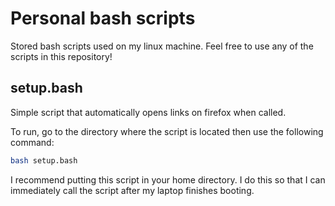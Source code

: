 # Personal bash scripts

Stored bash scripts used on my linux machine. Feel free to use any of the scripts in this repository!

## setup.bash

Simple script that automatically opens links on firefox when called.

To run, go to the directory where the script is located then use the following command:
```bash
bash setup.bash
```
I recommend putting this script in your home directory. I do this so that I can immediately call the
script after my laptop finishes booting.
